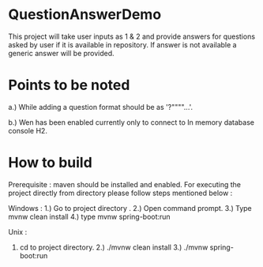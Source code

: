 # QuestionAnswerDemo

This project will take user inputs as 1 & 2 and provide answers for questions asked by user if it is available in repository.
If answer is not available a generic answer will be provided.
# Points to be noted

a.) While adding a question format should be as '<question>?"<answer1>""<answer2>"...'.

b.)	Wen has been enabled currently only to connect to In memory database console H2.

# How to build

Prerequisite :  maven should be installed and enabled.
For executing the project directly from directory please follow steps mentioned below :

Windows :
1.) Go to project directory .
2.) Open command prompt.
3.) Type mvnw clean install
4.) type mvnw spring-boot:run

Unix : 
1. cd to project directory.
2.) ./mvnw clean install
3.) ./mvnw spring-boot:run
